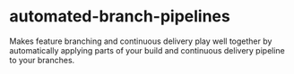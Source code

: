 # automated-branch-pipelines
Makes feature branching and continuous delivery play well together by automatically applying parts of your build and continuous delivery pipeline to your branches.
